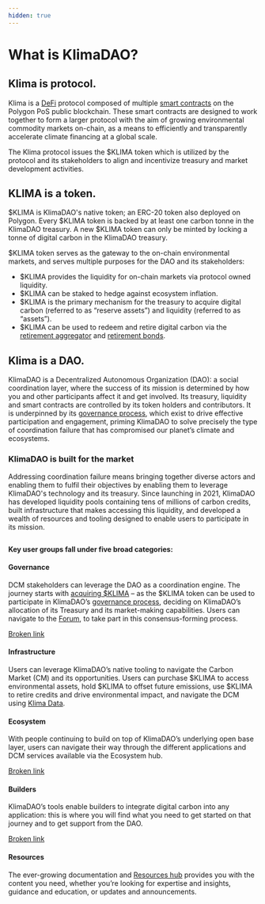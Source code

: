 ```yaml
---
hidden: true
---
```


# What is KlimaDAO?

## Klima is protocol.

Klima is a [DeFi](https://ethereum.org/defi) protocol composed of multiple [smart contracts](https://ethereum.org/smart-contracts) on the Polygon PoS public blockchain. These smart contracts are designed to work together to form a larger protocol with the aim of growing environmental commodity markets on-chain, as a means to efficiently and transparently accelerate climate financing at a global scale.

The Klima protocol issues the $KLIMA token which is utilized by the protocol and its stakeholders to align and incentivize treasury and market development activities.

## KLIMA is a token.

$KLIMA is KlimaDAO's native token; an ERC-20 token also deployed on Polygon. Every $KLIMA token is backed by at least one carbon tonne in the KlimaDAO treasury. A new $KLIMA token can only be minted by locking a tonne of digital carbon in the KlimaDAO treasury.

$KLIMA token serves as the gateway to the on-chain environmental markets, and serves multiple purposes for the DAO and its stakeholders:&#x20;

* $KLIMA provides the liquidity for on-chain markets via protocol owned liquidity.
* $KLIMA can be staked to hedge against ecosystem inflation.
* $KLIMA is the primary mechanism for the treasury to acquire digital carbon (referred to as “reserve assets”) and liquidity (referred to as “assets”).
* $KLIMA can be used to redeem and retire digital carbon via the [retirement aggregator](https://app.gitbook.com/o/-M_bmp-_zWliWIWoS5D7/s/-M_bmxz70gvEJ0PLIHFc/~/changes/244/developers/retirement-aggregator) and [retirement bonds](https://forum.klimadao.finance/d/138-kip-31-introduce-retirement-bonds).

## Klima is a DAO.

KlimaDAO is a Decentralized Autonomous Organization (DAO): a social coordination layer, where the success of its mission is determined by how you and other participants affect it and get involved. Its treasury, liquidity and smart contracts are controlled by its token holders and contributors. It is underpinned by its [governance process](https://klimadao.finance/governance), which exist to drive effective participation and engagement, priming KlimaDAO to solve precisely the type of coordination failure that has compromised our planet’s climate and ecosystems.

### KlimaDAO is built for the market <a href="#viewer-r8op" id="viewer-r8op"></a>

Addressing coordination failure means bringing together diverse actors and enabling them to fulfil their objectives by enabling them to leverage KlimaDAO's technology and its treasury. Since launching in 2021, KlimaDAO has developed liquidity pools containing tens of millions of carbon credits, built infrastructure that makes accessing this liquidity, and developed a wealth of resources and tooling designed to enable users to participate in its mission.

<figure><img src="https://static.wixstatic.com/media/5f17af_5fd4c96018cf4fb7b4f4a4fe6e260c35~mv2.png/v1/fill/w_740,h_96,al_c,q_85,usm_0.66_1.00_0.01,enc_auto/5f17af_5fd4c96018cf4fb7b4f4a4fe6e260c35~mv2.png" alt=""><figcaption></figcaption></figure>

**Key user groups fall under five broad categories:**

#### Governance

DCM stakeholders can leverage the DAO as a coordination engine. The journey starts with [acquiring $KLIMA](https://klimadao.finance/buy) – as the $KLIMA token can be used to participate in KlimaDAO’s [governance process](https://klimadao.finance/governance), deciding on KlimaDAO’s allocation of its Treasury and its market-making capabilities. Users can navigate to the [Forum](https://forum.klimadao.finance/), to take part in this consensus-forming process.

[Broken link](broken-reference "mention")

#### Infrastructure

Users can leverage KlimaDAO’s native tooling to navigate the Carbon Market (CM) and its opportunities. Users can purchase $KLIMA to access environmental assets, hold $KLIMA to offset future emissions, use $KLIMA to retire credits and drive environmental impact, and navigate the DCM using [Klima Data](https://data.klimadao.finance/).

#### Ecosystem

With people continuing to build on top of KlimaDAO’s underlying open base layer, users can navigate their way through the different applications and DCM services available via the Ecosystem hub.

[Broken link](broken-reference "mention")

#### Builders

KlimaDAO’s tools enable builders to integrate digital carbon into any application: this is where you will find what you need to get started on that journey and to get support from the DAO.

[Broken link](broken-reference "mention")

#### Resources

The ever-growing documentation and [Resources hub](https://www.klimadao.finance/resources/) provides you with the content you need, whether you’re looking for expertise and insights, guidance and education, or updates and announcements.
